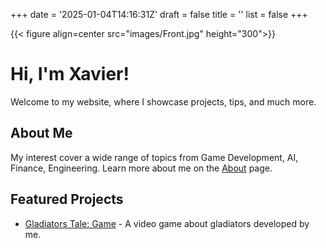 +++
date = '2025-01-04T14:16:31Z'
draft = false
title = ''
list = false
+++


{{< figure align=center src="images/Front.jpg" height="300">}}

# Hi, I'm Xavier!
Welcome to my website, where I showcase projects, tips, and much more.

## About Me
My interest cover a wide range of topics from Game Development, AI, Finance, Engineering. Learn more about me on the [About](/about/) page.

## Featured Projects
- [Gladiators Tale: Game](/projects/project1/) - A video game about gladiators developed by me.


